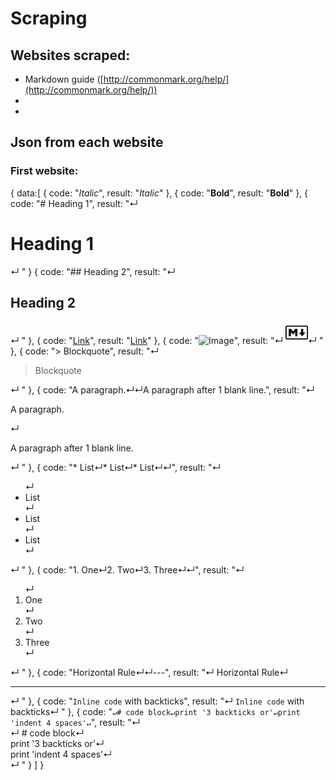 # Scraping

## Websites scraped:
* Markdown guide ([http://commonmark.org/help/](http://commonmark.org/help/))
* 
* 

## Json from each website

### First website:

{
	data:[
		{
			code: "*Italic*",
			result: "<em>Italic</em>"
		},
		{
			code: "**Bold**",
			result: "<strong>Bold</strong>"
		},
		{
			code: "# Heading 1",
			result: "↵                            <h1 class="smaller-h1">Heading 1</h1>↵                        "
		}
		{
			code: "## Heading 2",
			result: "↵                            <h2 class="smaller-h2">Heading 2</h2>↵                        "
		},
		{
			code: "[Link](http://a.com)",
			result: "<a href="http://commonmark.org/">Link</a>"
		},
		{
			code: "![Image](http://url/a.png)",
			result: "↵                            <img src="images/favicon.png" width="36" height="36" alt="Markdown">↵                        "
		},
		{
			code: "> Blockquote",
			result: "↵                            <blockquote>Blockquote</blockquote>↵                        "
		},
		{
			code: "A paragraph.↵↵A paragraph after 1 blank line.",
			result: "↵                            <p>A paragraph.</p>↵                            <p>A paragraph after 1 blank line.</p>↵                        "
		},
		{
			code: "* List↵* List↵* List↵↵",
			result: "↵                            <ul>↵                                <li>List</li>↵                                <li>List</li>↵                                <li>List</li>↵                            </ul>↵                        "
		},
		{
			code: "1. One↵2. Two↵3. Three↵↵",
			result: "↵                            <ol>↵                                <li>One</li>↵                                <li>Two</li>↵                                <li>Three</li>↵                            </ol>↵                        "
		},
		{
			code: "Horizontal Rule↵↵---",
			result: "↵                            Horizontal Rule↵                            <hr class="custom-hr">↵                        "
		},
		{
			code: "`Inline code` with backticks",
			result: "↵                            <code class="preformatted">Inline code</code> with backticks↵                        "
		},
		{
			code: "```↵# code block↵print '3 backticks or'↵print 'indent 4 spaces'↵```",
			result: "↵                            <div class="code-block">↵                                # code block↵                                <br> print '3 backticks or'↵                                <br> print 'indent 4 spaces'↵                            </div>↵                        "
		}
	]
}